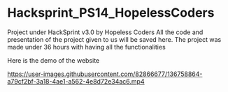 # Hacksprint_PS14_HopelessCoders
Project under HackSprint v3.0 by Hopeless Coders
All the code and presentation of the project given to us will be saved here.
The project was made under 36 hours with having all the functionalities





Here is the demo of the website

https://user-images.githubusercontent.com/82866677/136758864-a79cf2bf-3a18-4ae1-a562-4e8d72e34ac6.mp4


